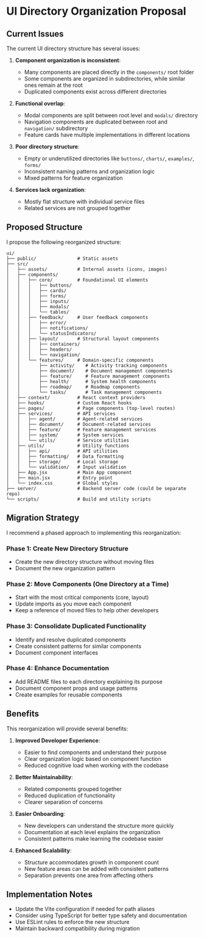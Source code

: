 # UI Directory Organization Proposal

## Current Issues

The current UI directory structure has several issues:

1. **Component organization is inconsistent**:
   - Many components are placed directly in the `components/` root folder
   - Some components are organized in subdirectories, while similar ones remain at the root
   - Duplicated components exist across different directories

2. **Functional overlap**:
   - Modal components are split between root level and `modals/` directory
   - Navigation components are duplicated between root and `navigation/` subdirectory
   - Feature cards have multiple implementations in different locations

3. **Poor directory structure**:
   - Empty or underutilized directories like `buttons/`, `charts/`, `examples/`, `forms/`
   - Inconsistent naming patterns and organization logic
   - Mixed patterns for feature organization

4. **Services lack organization**:
   - Mostly flat structure with individual service files
   - Related services are not grouped together

## Proposed Structure

I propose the following reorganized structure:

```
ui/
├── public/               # Static assets
├── src/
│   ├── assets/           # Internal assets (icons, images)
│   ├── components/
│   │   ├── core/         # Foundational UI elements
│   │   │   ├── buttons/
│   │   │   ├── cards/
│   │   │   ├── forms/
│   │   │   ├── inputs/
│   │   │   ├── modals/
│   │   │   └── tables/
│   │   ├── feedback/     # User feedback components
│   │   │   ├── error/
│   │   │   ├── notifications/
│   │   │   └── statusIndicators/
│   │   ├── layout/       # Structural layout components
│   │   │   ├── containers/
│   │   │   ├── headers/
│   │   │   └── navigation/
│   │   └── features/     # Domain-specific components
│   │       ├── activity/    # Activity tracking components
│   │       ├── document/    # Document management components
│   │       ├── feature/     # Feature management components
│   │       ├── health/      # System health components
│   │       ├── roadmap/     # Roadmap components
│   │       └── tasks/       # Task management components
│   ├── context/          # React context providers
│   ├── hooks/            # Custom React hooks
│   ├── pages/            # Page components (top-level routes)
│   ├── services/         # API services
│   │   ├── agent/        # Agent-related services
│   │   ├── document/     # Document-related services
│   │   ├── feature/      # Feature management services
│   │   ├── system/       # System services
│   │   └── utils/        # Service utilities
│   ├── utils/            # Utility functions
│   │   ├── api/          # API utilities
│   │   ├── formatting/   # Data formatting
│   │   ├── storage/      # Local storage
│   │   └── validation/   # Input validation
│   ├── App.jsx           # Main App component
│   ├── main.jsx          # Entry point
│   └── index.css         # Global styles
├── server/               # Backend server code (could be separate repo)
└── scripts/              # Build and utility scripts
```

## Migration Strategy

I recommend a phased approach to implementing this reorganization:

### Phase 1: Create New Directory Structure
- Create the new directory structure without moving files
- Document the new organization pattern

### Phase 2: Move Components (One Directory at a Time)
- Start with the most critical components (core, layout)
- Update imports as you move each component
- Keep a reference of moved files to help other developers

### Phase 3: Consolidate Duplicated Functionality
- Identify and resolve duplicated components
- Create consistent patterns for similar components
- Document component interfaces

### Phase 4: Enhance Documentation
- Add README files to each directory explaining its purpose
- Document component props and usage patterns
- Create examples for reusable components

## Benefits

This reorganization will provide several benefits:

1. **Improved Developer Experience**:
   - Easier to find components and understand their purpose
   - Clear organization logic based on component function
   - Reduced cognitive load when working with the codebase

2. **Better Maintainability**:
   - Related components grouped together
   - Reduced duplication of functionality
   - Clearer separation of concerns

3. **Easier Onboarding**:
   - New developers can understand the structure more quickly
   - Documentation at each level explains the organization
   - Consistent patterns make learning the codebase easier

4. **Enhanced Scalability**:
   - Structure accommodates growth in component count
   - New feature areas can be added with consistent patterns
   - Separation prevents one area from affecting others

## Implementation Notes

- Update the Vite configuration if needed for path aliases
- Consider using TypeScript for better type safety and documentation
- Use ESLint rules to enforce the new structure
- Maintain backward compatibility during migration